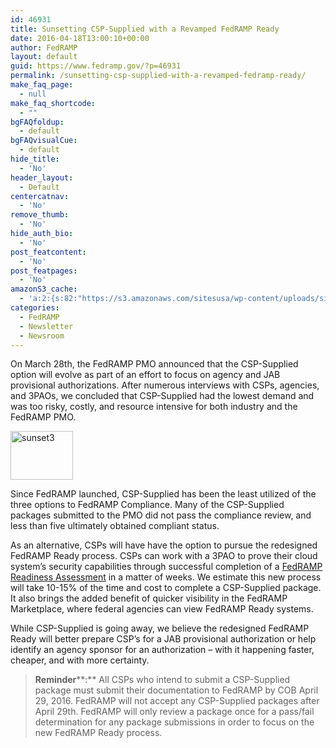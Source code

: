 ```yaml
---
id: 46931
title: Sunsetting CSP-Supplied with a Revamped FedRAMP Ready
date: 2016-04-18T13:00:10+00:00
author: FedRAMP
layout: default
guid: https://www.fedramp.gov/?p=46931
permalink: /sunsetting-csp-supplied-with-a-revamped-fedramp-ready/
make_faq_page:
  - null
make_faq_shortcode:
  - ""
bgFAQfoldup:
  - default
bgFAQvisualCue:
  - default
hide_title:
  - 'No'
header_layout:
  - Default
centercatnav:
  - 'No'
remove_thumb:
  - 'No'
hide_auth_bio:
  - 'No'
post_featcontent:
  - 'No'
post_featpages:
  - 'No'
amazonS3_cache:
  - 'a:2:{s:82:"https://s3.amazonaws.com/sitesusa/wp-content/uploads/sites/482/2016/04/sunset3.png";i:46881;s:90:"https://s3.amazonaws.com/sitesusa/wp-content/uploads/sites/482/2016/04/sunset3-300x235.png";i:46881;}'
categories:
  - FedRAMP
  - Newsletter
  - Newsroom
---
```

On March 28th, the FedRAMP PMO announced that the CSP-Supplied option will evolve as part of an effort to focus on agency and JAB provisional authorizations. After numerous interviews with CSPs, agencies, and 3PAOs, we concluded that CSP-Supplied had the lowest demand and was too risky, costly, and resource intensive for both industry and the FedRAMP PMO.

<a href="https://s3.amazonaws.com/sitesusa/wp-content/uploads/sites/482/2016/04/sunset3.png" rel="attachment wp-att-46881"><img class="alignleft wp-image-46881" src="https://s3.amazonaws.com/sitesusa/wp-content/uploads/sites/482/2016/04/sunset3-300x235.png" alt="sunset3" width="100" height="78" srcset="https://s3.amazonaws.com/sitesusa/wp-content/uploads/sites/482/2016/04/sunset3-300x235.png 300w, https://s3.amazonaws.com/sitesusa/wp-content/uploads/sites/482/2016/04/sunset3.png 319w" sizes="(max-width: 100px) 100vw, 100px" /></a>

Since FedRAMP launched, CSP-Supplied has been the least utilized of the three options to FedRAMP Compliance. Many of the CSP-Supplied packages submitted to the PMO did not pass the compliance review, and less than five ultimately obtained compliant status.

As an alternative, CSPs will have have the option to pursue the redesigned FedRAMP Ready process. CSPs can work with a 3PAO to prove their cloud system’s security capabilities through successful completion of a [FedRAMP Readiness Assessment](https://www.fedramp.gov/provide-public-comment/draft-readiness-capabilities/) in a matter of weeks. We estimate this new process will take 10-15% of the time and cost to complete a CSP-Supplied package. It also brings the added benefit of quicker visibility in the FedRAMP Marketplace, where federal agencies can view FedRAMP Ready systems. 

While CSP-Supplied is going away, we believe the redesigned FedRAMP Ready will better prepare CSP’s for a JAB provisional authorization or help identify an agency sponsor for an authorization &#8211; with it happening faster, cheaper, and with more certainty. 

> **Reminder****:** All CSPs who intend to submit a CSP-Supplied package must submit their documentation to FedRAMP by COB April 29, 2016. FedRAMP will not accept any CSP-Supplied packages after April 29th. FedRAMP will only review a package once for a pass/fail determination for any package submissions in order to focus on the new FedRAMP Ready process.